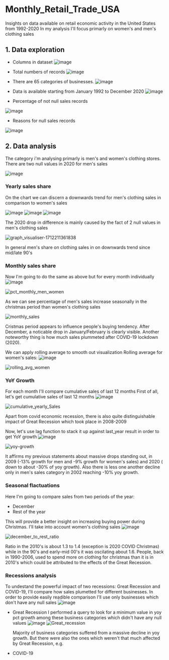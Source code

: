 # Monthly_Retail_Trade_USA
Insights on data available on retail economic activity in the United States from 1992-2020
In my analysis I'll focus primarly on women's and men's clothing sales

## 1. Data exploration
* Columns in dataset
  ![image](https://github.com/veektorf1/Monthly_Retail_Trade_USA/assets/125961580/54b7057c-2a26-4a9c-a1e8-8db1f80eab2b)

* Total numbers of records
![image](https://github.com/veektorf1/Monthly_Retail_Trade_USA/assets/125961580/24fb27a4-3790-4a74-ae72-84d9fa35a0e4)

* There are 65 categories of businesses.
![image](https://github.com/veektorf1/Monthly_Retail_Trade_USA/assets/125961580/5e03721b-b60b-4da0-af1a-05adb327874d)

* Data is available starting from January 1992 to December 2020
![image](https://github.com/veektorf1/Monthly_Retail_Trade_USA/assets/125961580/85cb9df1-0e58-42bb-85e9-15a8d32fa941)

* Percentage of not null sales records
  
![image](https://github.com/veektorf1/Monthly_Retail_Trade_USA/assets/125961580/a5098698-49bf-4a06-ae81-5bab9acf738c)

* Reasons for null sales records
  
![image](https://github.com/veektorf1/Monthly_Retail_Trade_USA/assets/125961580/db2b2c0a-738a-4e07-8985-a74f1807f2b0)

## 2. Data analysis
 The category i'm analysing primarly is men's and women's clothing stores.
 There are two null values in 2020 for men's sales
 
 ![image](https://github.com/veektorf1/Monthly_Retail_Trade_USA/assets/125961580/9e1245e0-2ccd-4556-8c89-b3b1e2fc633d)

  ### Yearly sales share
  On the chart we can discern a downwards trend for men's clothing sales in comparison to women's sales
  
 ![image](https://github.com/veektorf1/Monthly_Retail_Trade_USA/assets/125961580/a6711a89-6cac-481d-bd47-d2f20f573893)
 ![image](https://github.com/veektorf1/Monthly_Retail_Trade_USA/assets/125961580/43ae0ca7-e362-441d-8185-37640ae3bc1e)
![image](https://github.com/veektorf1/Monthly_Retail_Trade_USA/assets/125961580/7b24f7bc-fdc6-444d-9702-2817daa63813)

The 2020 drop in difference is mainly caused by the fact of 2 null values in men's clothing sales

![graph_visualiser-1712211361838](https://github.com/veektorf1/Monthly_Retail_Trade_USA/assets/125961580/6df72aaf-44a8-40ae-98cb-6d3396d06560)

In general men's share on clothing sales in on downwards trend since mid/late 90's

### Monthly sales share
Now I'm going to do the same as above but for every month individually
![image](https://github.com/veektorf1/Monthly_Retail_Trade_USA/assets/125961580/f00f0370-b823-4c15-beff-322025ec5e6b)

![pct_monthly_men_women](https://github.com/veektorf1/Monthly_Retail_Trade_USA/assets/125961580/a84aa4f3-0d46-43bd-a759-85be2fa53b0a)


As we can see percentage of men's sales increase seasonally in the christmas period than women's clothing sales

![monthly_sales](https://github.com/veektorf1/Monthly_Retail_Trade_USA/assets/125961580/6e19157c-64ec-4f47-81e2-ae9e7232a7e3)

Cristmas period appears to influence people's buying tendency.
After December, a noticable drop in January/February is clearly visible.
Another noteworthy thing is how much sales plummeted after COVID-19 lockdown (2020).

We can apply rolling average to smooth out visualization
Rolling average for women's sales:
![image](https://github.com/veektorf1/Monthly_Retail_Trade_USA/assets/125961580/b523a39b-1ba5-4d28-9d85-bb0b0fb05ee8)

![rolling_avg_women](https://github.com/veektorf1/Monthly_Retail_Trade_USA/assets/125961580/1de56574-9e36-4db2-a0c8-9fd516b37438)


### YoY Growth
For each month I'll compare cumulative sales of last 12 months
First of all, let's get cumulative sales of last 12 months
![image](https://github.com/veektorf1/Monthly_Retail_Trade_USA/assets/125961580/f2e7af7c-60a2-42c0-b37e-1e8078a3369b)

![cumulative_yearly_Sales](https://github.com/veektorf1/Monthly_Retail_Trade_USA/assets/125961580/ab8cc9e3-68ba-4457-86fe-706d129f0e9f)

Apart from covid economic recession, there is also quite distinguishable impact of Great Recession which took place in 2008-2009

Now, let's use lag function to stack it up against last_year result in order to get YoY growth
![image](https://github.com/veektorf1/Monthly_Retail_Trade_USA/assets/125961580/36e3d805-d32a-4210-9b31-c3d1f598cfeb)

![yoy-growth](https://github.com/veektorf1/Monthly_Retail_Trade_USA/assets/125961580/b265188b-d7a0-45a7-a8f0-d1436ecae61e)

It affirms my previous statements about massive drops standing out, in 2009 (-13% growth for men and -9% growth for women's sales) and 2020 ( down to about -30% of yoy growth). Also there is less one another decline only in men's sales category in 2002 reaching -10% yoy growth.


### Seasonal flactuations
Here I'm going to compare sales from two periods of the year:
  - December
  - Rest of the year

This will provide a better insight on increasing buying power during Christmas. I'll take into account women's clothing sales
![image](https://github.com/veektorf1/Monthly_Retail_Trade_USA/assets/125961580/73111a7e-2320-4aec-b7d7-119df7cb5964)

![december_to_rest_ratio](https://github.com/veektorf1/Monthly_Retail_Trade_USA/assets/125961580/7298bfad-5bf9-46be-82dd-877214364d1f)

Ratio in the 2010's is about 1.3 to 1.4 (exception is 2020 COVID Christmas) while in the 90's and early-mid 00's it was oscilating about 1.6. People, back in 1990-2006, used to spend more on clothing for christmas than it is in 2010's which could be attributed to the effects of the Great Recession.

### Recessions analysis
To undestand the powerful impact of two recessions: Great Recession and COVID-19, I'll compare how sales plumetted for different businesses.
In order to provide easily readible comparison I'll use only businesses which don't have any null sales
![image](https://github.com/veektorf1/Monthly_Retail_Trade_USA/assets/125961580/b29ec437-b6c5-48a7-a6ac-9aecb9fb6635)
* Great Recession
  I performed a query to look for a minimum value in yoy pct growth among these business categories which didn't have any null values
  ![image](https://github.com/veektorf1/Monthly_Retail_Trade_USA/assets/125961580/7ec1b406-bc82-4be3-ac29-56eeb52f43a6)
  ![Great_recession](https://github.com/veektorf1/Monthly_Retail_Trade_USA/assets/125961580/14b973c4-dc89-44b9-ba30-dd988734602e)

  Majority of business categories suffered from a massive decline in yoy growth. But there were also the ones which weren't that much affected by Great Recession, e.g. 


* COVID-19















